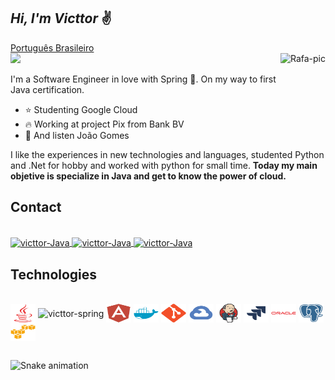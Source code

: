 ## *Hi, I'm Victtor* ✌️
<a href="/docs/README_PT-BR.md">Português Brasileiro</a>
</br>
![](https://komarev.com/ghpvc/?username=victtorfreitas&style=flat-square&color=yellow)
<img align="right" alt="Rafa-pic" height="150" src="https://user-images.githubusercontent.com/28950541/147153996-6b8825aa-289b-4377-9c8d-9396c670a5ba.png?width=600&height=600" data-canonical-src="https://user-images.githubusercontent.com/28950541/147153996-6b8825aa-289b-4377-9c8d-9396c670a5ba.png?width=473&height=473" style="max-width: 100%;">

I'm a Software Engineer in love with Spring 💚. On my way to first Java certification.

- ⭐ Studenting Google Cloud
- 🔥 Working at project Pix from Bank BV
- 🎵 And listen João Gomes

I like the experiences in new technologies and languages,
studented Python and .Net for hobby and worked with python for small time.
**Today my main objetive is specialize in Java and get to know the power of cloud.**

## Contact

<div style="display: inline_block"><br>
  <a href="https://www.linkedin.com/in/victtor-freitas-programador/" target="blank">
   <img align="center" alt="victtor-Java" height="40" width="40" src="https://user-images.githubusercontent.com/28950541/147156057-16b83798-3c9b-43b0-ac29-a17dfbe98f31.png">
  </a>
  <a href="mailto:victtorfreitas95@gmail.com?subject=Oiii%20again" target="blank">
   <img align="center" alt="victtor-Java" height="40" width="40" src="https://user-images.githubusercontent.com/28950541/147156605-d9db2140-cf49-4d0a-b526-e238528aa819.png">
  </a>
  <a href="https://api.whatsapp.com/send?phone=5563984674202&text=Oii" target="blank">
   <img align="center" alt="victtor-Java" height="40" width="40" src="https://user-images.githubusercontent.com/28950541/147156845-9db3d6e5-994c-4287-9d9a-43f999588ef2.png">
  </a>
</div>

## Technologies

<div style="display: inline_block"><br>
  <img align="center" alt="victtor-Java" height="30" width="40" src="https://raw.githubusercontent.com/devicons/devicon/master/icons/java/java-plain.svg">
  <img align="center" alt="victtor-spring" height="30" width="40" src="https://cdn.jsdelivr.net/gh/devicons/devicon/icons/spring/spring-original.svg" />
  <img align="center" alt="victtor-angularjs" height="30" width="40" src="https://raw.githubusercontent.com/devicons/devicon/master/icons/angularjs/angularjs-plain.svg">
  <img align="center" alt="victtor-docker" height="30" width="40" src="https://raw.githubusercontent.com/devicons/devicon/master/icons/docker/docker-plain.svg">
  <img align="center" alt="victtor-git" height="30" width="40" src="https://raw.githubusercontent.com/devicons/devicon/master/icons/git/git-plain.svg">
  <img align="center" alt="victtor-googlecloud" height="30" width="40" src="https://raw.githubusercontent.com/devicons/devicon/master/icons/googlecloud/googlecloud-plain.svg">
  <img align="center" alt="victtor-jenkins" height="30" width="40" src="https://raw.githubusercontent.com/devicons/devicon/master/icons/jenkins/jenkins-original.svg">
  <img align="center" alt="victtor-jira" height="30" width="40" src="https://raw.githubusercontent.com/devicons/devicon/master/icons/jira/jira-plain.svg">
  <img align="center" alt="victtor-oracle" height="30" width="40" src="https://raw.githubusercontent.com/devicons/devicon/master/icons/oracle/oracle-original.svg">
  <img align="center" alt="victtor-postgresql" height="30" width="40" src="https://raw.githubusercontent.com/devicons/devicon/master/icons/postgresql/postgresql-plain.svg">
  <img align="center" alt="victtor-amazonwebservices" height="30" width="40" src="https://raw.githubusercontent.com/devicons/devicon/master/icons/amazonwebservices/amazonwebservices-original.svg">

</div>

##

![Snake animation](https://github.com/engenny/engenny/blob/output/github-contribution-grid-snake.svg)
 
